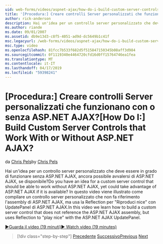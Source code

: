```yaml
---
uid: web-forms/videos/aspnet-ajax/how-do-i-build-custom-server-controls-that-work-with-or-without-aspnet-ajax
title: '[Procedura:] Creare controlli Server personalizzati che funzionano con o senza ASP.NET AJAX? | Microsoft Docs'
author: rick-anderson
description: Hai un'idea per un controllo server personalizzato che deve essere in grado di funzionare senza ASP.NET AJAX, ancora possibile avvalersi di ASP.NET AJAX, se disponibile...
ms.author: riande
ms.date: 09/01/2007
ms.assetid: db9e13d3-c8f5-4051-ad9d-dc5649b1c41f
msc.legacyurl: /web-forms/videos/aspnet-ajax/how-do-i-build-custom-server-controls-that-work-with-or-without-aspnet-ajax
msc.type: video
ms.openlocfilehash: 81fcc7b533f682d5f515847150345b08aff3d984
ms.sourcegitcommit: 0f1119340e4464720cfd16d0ff15764746ea1fea
ms.translationtype: MT
ms.contentlocale: it-IT
ms.lasthandoff: 04/17/2019
ms.locfileid: "59398241"
---
```

# <a name="how-do-i-build-custom-server-controls-that-work-with-or-without-aspnet-ajax"></a><span data-ttu-id="c3807-104">[Procedura:] Creare controlli Server personalizzati che funzionano con o senza ASP.NET AJAX?</span><span class="sxs-lookup"><span data-stu-id="c3807-104">[How Do I:] Build Custom Server Controls that Work With or Without ASP.NET AJAX?</span></span>

<span data-ttu-id="c3807-105">da [Chris Pels](https://twitter.com/chrispels)</span><span class="sxs-lookup"><span data-stu-id="c3807-105">by [Chris Pels](https://twitter.com/chrispels)</span></span>

<span data-ttu-id="c3807-106">Hai un'idea per un controllo server personalizzato che deve essere in grado di funzionare senza ASP.NET AJAX, ancora possibile avvalersi di ASP.NET AJAX, se disponibile?</span><span class="sxs-lookup"><span data-stu-id="c3807-106">Do you have an idea for a custom server control that should be able to work without ASP.NET AJAX, yet could take advantage of ASP.NET AJAX if it is available?</span></span> <span data-ttu-id="c3807-107">In questo video viene illustrato come compilare un controllo server personalizzato che non fa riferimento l'assembly di ASP.NET AJAX, ma usa la Reflection per "Riproduci nice" con UpdatePanel di ASP.NET AJAX.</span><span class="sxs-lookup"><span data-stu-id="c3807-107">In this video we learn how to build a custom server control that does not reference the ASP.NET AJAX assembly, but uses Reflection to "play nice" with the ASP.NET AJAX UpdatePanel.</span></span>

[<span data-ttu-id="c3807-108">&#9654;Guarda il video (19 minuti)</span><span class="sxs-lookup"><span data-stu-id="c3807-108">&#9654; Watch video (19 minutes)</span></span>](https://channel9.msdn.com/Blogs/ASP-NET-Site-Videos/how-do-i-build-custom-server-controls-that-work-with-or-without-aspnet-ajax)

> [!div class="step-by-step"]
> <span data-ttu-id="c3807-109">[Precedente](how-do-i-create-an-aspnet-ajax-extender-from-scratch.md)
> [Successivo](how-do-i-associate-ajax-client-behavior-with-an-aspnet-server-control.md)</span><span class="sxs-lookup"><span data-stu-id="c3807-109">[Previous](how-do-i-create-an-aspnet-ajax-extender-from-scratch.md)
[Next](how-do-i-associate-ajax-client-behavior-with-an-aspnet-server-control.md)</span></span>
